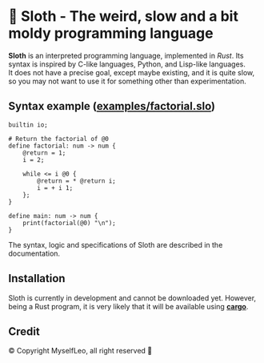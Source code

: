 # 🦥 Sloth - The weird, slow and a bit moldy programming language

**Sloth** is an interpreted programming language, implemented in _Rust_. Its syntax is inspired by C-like languages, Python, and Lisp-like languages.  
It does not have a precise goal, except maybe existing, and it is quite slow, so you may not want to use it for something other than experimentation.

## Syntax example ([examples/factorial.slo](https://github.com/MyselfLeo/sloth/blob/master/examples/factorial.slo))
```
builtin io;

# Return the factorial of @0
define factorial: num -> num {
    @return = 1;
    i = 2;

    while <= i @0 {
        @return = * @return i;
        i = + i 1;
    };
}

define main: num -> num {
    print(factorial(@0) "\n");
}
```
The syntax, logic and specifications of Sloth are described in the documentation.

## Installation

Sloth is currently in development and cannot be downloaded yet. However, being a Rust program, it is very likely that it will be available using **[cargo](https://github.com/rust-lang/cargo)**.

## Credit
© Copyright MyselfLeo, all right reserved 🦥
